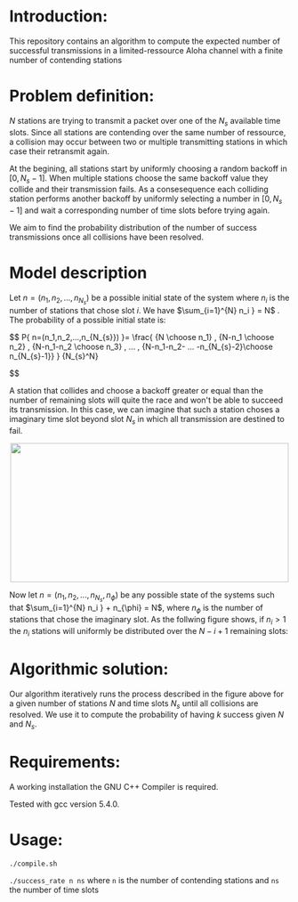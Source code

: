 # Introduction:

This repository contains an algorithm to compute the expected number of successful transmissions in a limited-ressource 
Aloha channel with a finite number of contending stations

# Problem definition:

$N$ stations are trying to transmit a packet over one of the $N_s$ available time slots.
Since all stations are contending over the same number of ressource, a collision may occur between two or multiple transmitting stations in which case their retransmit again.

At the begining, all stations start by uniformly choosing a random backoff in $[0,N_s-1]$.
When multiple stations choose the same backoff value they collide and their transmission fails. As a consesequence each colliding station performs another backoff by uniformly selecting a number in $[0,N_s-1]$ and wait a corresponding number of time slots before trying again.

We aim to find the probability distribution of the number of success transmissions once all collisions have been resolved.

# Model description 

Let $n=(n_1,n_2,...,n_{N_s})$ be a possible initial state of the system where $n_i$ is the number of stations that chose slot $i$. We have  $\sum_{i=1}^{N} n_i } = N$ . The probability of a possible initial state is:

$$
P\{ n=(n_1,n_2,...,n_{N_{s}}) \}=
\frac{
{N \choose n_1} \, {N-n_1 \choose n_2} \, {N-n_1-n_2 \choose n_3} \, ... \,
{N-n_1-n_2- ... -n_{N_{s}-2}\choose n_{N_{s}-1}}
}
{N_{s}^N} 

$$

A station that collides and choose a backoff greater or equal than the number of remaining slots will quite the race and won't be able to succeed its transmission.
In this case, we can imagine that such a station choses a imaginary time slot beyond slot $N_s$ in which all transmission are destined to fail. 

<div style="text-align:center"><img src="https://github.com/mohammeddahhani/limited-ressources-Aloha-protocol/blob/master/exact_model.png" width="500" height="250"/></div>

Now let $n=(n_1,n_2,...,n_{N_s},n_{\phi})$ be any possible state of the systems such that  $\sum_{i=1}^{N} n_i } + n_{\phi} = N$, where $n_{\phi}$ is the number of stations that chose the imaginary slot.
As the follwing figure shows, if $n_i > 1$ the $n_i$ stations will uniformly be distributed over the $N-i+1$ remaining slots:


# Algorithmic solution:

Our algorithm iteratively runs the process described in the figure above for a given number of stations $N$ and time slots $N_s$ until all collisions are resolved. We use it to compute the probability of having $k$ success given $N$ and $N_s$.

# Requirements:

A working installation the GNU C++ Compiler is required.

Tested with gcc version 5.4.0. 

# Usage:
`./compile.sh`

`./success_rate n ns` where `n` is the number of contending stations and `ns` the number of time slots

